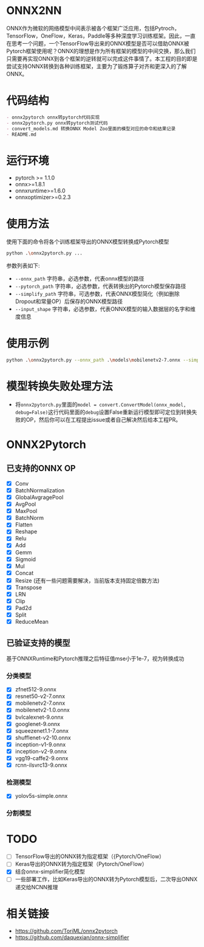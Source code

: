 # ONNX2NN

ONNX作为微软的网络模型中间表示被各个框架广泛应用，包括Pytroch，TensorFlow，OneFlow，Keras，Paddle等多种深度学习训练框架。因此，一直在思考一个问题，一个TensorFlow导出来的ONNX模型是否可以借助ONNX被Pytorch框架使用呢？ONNX的理想是作为所有框架的模型的中间交换，那么我们只需要再实现ONNX到各个框架的逆转就可以完成这件事情了。本工程的目的即是尝试支持ONNX转换到各种训练框架，主要为了锻炼算子对齐和更深入的了解ONNX。

# 代码结构

```markdown
- onnx2pytorch onnx转pytorch代码实现
- onnx2pytorch.py onnx转pytorch测试代码
- convert_models.md 转换ONNX Model Zoo里面的模型对应的命令和结果记录
- README.md 
```

# 运行环境

- pytorch >= 1.1.0
- onnx>=1.8.1
- onnxruntime>=1.6.0
- onnxoptimizer>=0.2.3

# 使用方法

使用下面的命令将各个训练框架导出的ONNX模型转换成Pytorch模型

```sh
python .\onnx2pytorch.py ...
```

参数列表如下:

- `--onnx_path` 字符串，必选参数，代表onnx模型的路径
- `--pytorch_path` 字符串，必选参数，代表转换出的Pytorch模型保存路径
- `--simplify_path` 字符串，可选参数，代表ONNX模型简化（例如删除Dropout和常量OP）后保存的ONNX模型路径
- `--input_shape` 字符串，必选参数，代表ONNX模型的输入数据层的名字和维度信息

# 使用示例

```sh
python .\onnx2pytorch.py --onnx_path .\models\mobilenetv2-7.onnx --simplify_path .\models\mobilenetv2-7-simplify.onnx --pytorch_path .\models\mobilenetv2-7.pth --input_shape input:1,3,224,224
```

# 模型转换失败处理方法

- 将`onnx2pytorch.py`里面的`model = convert.ConvertModel(onnx_model, debug=False)`这行代码里面的`debug`设置False重新运行模型即可定位到转换失败的OP，然后你可以在工程提出issue或者自己解决然后给本工程PR。

# ONNX2Pytorch

## 已支持的ONNX OP

- [x] Conv
- [x] BatchNormalization
- [x] GlobalAvgragePool
- [x] AvgPool
- [x] MaxPool
- [x] BatchNorm
- [x] Flatten
- [x] Reshape
- [x] Relu
- [x] Add
- [x] Gemm
- [x] Sigmoid
- [x] Mul
- [x] Concat
- [x] Resize (还有一些问题需要解决，当前版本支持固定倍数方法)
- [x] Transpose
- [x] LRN
- [x] Clip
- [x] Pad2d
- [x] Split
- [x] ReduceMean

## 已验证支持的模型

基于ONNXRuntime和Pytorch推理之后特征值mse小于1e-7，视为转换成功

### 分类模型
- [x] zfnet512-9.onnx
- [x] resnet50-v2-7.onnx
- [x] mobilenetv2-7.onnx
- [x] mobilenetv2-1.0.onnx
- [x] bvlcalexnet-9.onnx
- [x] googlenet-9.onnx
- [x] squeezenet1.1-7.onnx
- [x] shufflenet-v2-10.onnx
- [x] inception-v1-9.onnx
- [x] inception-v2-9.onnx
- [x] vgg19-caffe2-9.onnx
- [x] rcnn-ilsvrc13-9.onnx

### 检测模型
- [x] yolov5s-simple.onnx
 
### 分割模型

# TODO

- [ ] TensorFlow导出的ONNX转为指定框架（{Pytorch/OneFlow）
- [ ] Keras导出的ONNX转为指定框架（Pytorch/OneFlow）
- [x] 结合onnx-simplifier简化模型
- [ ] 一些部署工作，比如Keras导出的ONNX转为Pytorch模型后，二次导出ONNX递交给NCNN推理

# 相关链接

- https://github.com/ToriML/onnx2pytorch
- https://github.com/daquexian/onnx-simplifier